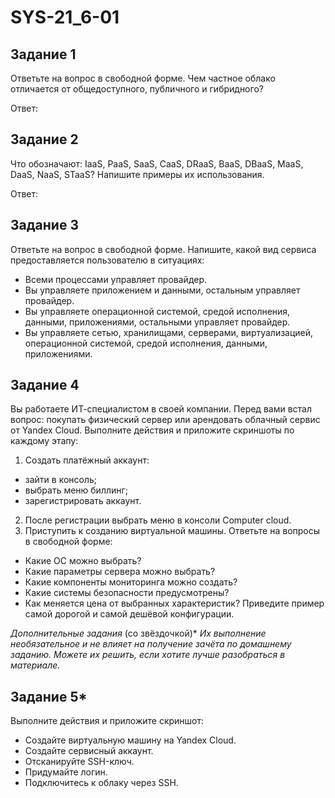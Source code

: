 # SYS-21_6-01
## Задание 1
Ответьте на вопрос в свободной форме.
Чем частное облако отличается от общедоступного, публичного и гибридного?

Ответ:


## Задание 2
Что обозначают: IaaS, PaaS, SaaS, CaaS, DRaaS, BaaS, DBaaS, MaaS, DaaS, NaaS, STaaS? Напишите примеры их использования.

Ответ:


## Задание 3
Ответьте на вопрос в свободной форме.
Напишите, какой вид сервиса предоставляется пользователю в ситуациях:
+ Всеми процессами управляет провайдер.
+ Вы управляете приложением и данными, остальным управляет провайдер.
+ Вы управляете операционной системой, средой исполнения, данными, приложениями, остальными управляет провайдер.
+ Вы управляете сетью, хранилищами, серверами, виртуализацией, операционной системой, средой исполнения, данными, приложениями.

## Задание 4
Вы работаете ИТ-специалистом в своей компании. Перед вами встал вопрос: покупать физический сервер или арендовать облачный сервис от Yandex Cloud.
Выполните действия и приложите скриншоты по каждому этапу:

1. Создать платёжный аккаунт:
+ зайти в консоль;
+ выбрать меню биллинг;
+ зарегистрировать аккаунт.
2. После регистрации выбрать меню в консоли Computer cloud.
3. Приступить к созданию виртуальной машины.
Ответьте на вопросы в свободной форме:
+ Какие ОС можно выбрать?
+ Какие параметры сервера можно выбрать?
+ Какие компоненты мониторинга можно создать?
+ Какие системы безопасности предусмотрены?
+ Как меняется цена от выбранных характеристик? Приведите пример самой дорогой и самой дешёвой конфигурации.

*Дополнительные задания* (со звёздочкой)*
*Их выполнение необязательное и не влияет на получение зачёта по домашнему заданию. Можете их решить, если хотите лучше разобраться в материале.*

## Задание 5*
Выполните действия и приложите скриншот:
+ Создайте виртуальную машину на Yandex Cloud.
+ Создайте сервисный аккаунт.
+ Отсканируйте SSH-ключ.
+ Придумайте логин.
+ Подключитесь к облаку через SSH.
